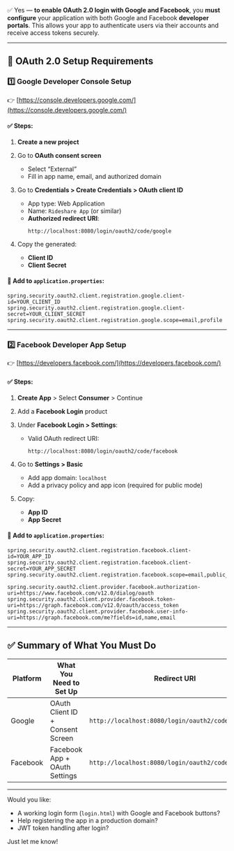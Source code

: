 ✅ Yes — **to enable OAuth 2.0 login with Google and Facebook**, you **must configure** your application with both Google and Facebook **developer portals**. This allows your app to authenticate users via their accounts and receive access tokens securely.

---

## 🔐 OAuth 2.0 Setup Requirements

### 1️⃣ **Google Developer Console Setup**
👉 [https://console.developers.google.com/](https://console.developers.google.com/)

#### ✅ Steps:
1. **Create a new project**
2. Go to **OAuth consent screen**
   - Select “External”
   - Fill in app name, email, and authorized domain
3. Go to **Credentials > Create Credentials > OAuth client ID**
   - App type: Web Application
   - Name: `Rideshare App` (or similar)
   - **Authorized redirect URI**:
     ```
     http://localhost:8080/login/oauth2/code/google
     ```

4. Copy the generated:
   - **Client ID**
   - **Client Secret**

#### 📁 Add to `application.properties`:
```properties
spring.security.oauth2.client.registration.google.client-id=YOUR_CLIENT_ID
spring.security.oauth2.client.registration.google.client-secret=YOUR_CLIENT_SECRET
spring.security.oauth2.client.registration.google.scope=email,profile
```

---

### 2️⃣ **Facebook Developer App Setup**
👉 [https://developers.facebook.com/](https://developers.facebook.com/)

#### ✅ Steps:
1. **Create App** > Select **Consumer** > Continue
2. Add a **Facebook Login** product
3. Under **Facebook Login > Settings**:
   - Valid OAuth redirect URI:
     ```
     http://localhost:8080/login/oauth2/code/facebook
     ```
4. Go to **Settings > Basic**
   - Add app domain: `localhost`
   - Add a privacy policy and app icon (required for public mode)

5. Copy:
   - **App ID**
   - **App Secret**

#### 📁 Add to `application.properties`:
```properties
spring.security.oauth2.client.registration.facebook.client-id=YOUR_APP_ID
spring.security.oauth2.client.registration.facebook.client-secret=YOUR_APP_SECRET
spring.security.oauth2.client.registration.facebook.scope=email,public_profile

spring.security.oauth2.client.provider.facebook.authorization-uri=https://www.facebook.com/v12.0/dialog/oauth
spring.security.oauth2.client.provider.facebook.token-uri=https://graph.facebook.com/v12.0/oauth/access_token
spring.security.oauth2.client.provider.facebook.user-info-uri=https://graph.facebook.com/me?fields=id,name,email
```

---

## ✅ Summary of What You Must Do

| Platform | What You Need to Set Up | Redirect URI |
|----------|-------------------------|--------------|
| Google   | OAuth Client ID + Consent Screen | `http://localhost:8080/login/oauth2/code/google` |
| Facebook | Facebook App + OAuth Settings     | `http://localhost:8080/login/oauth2/code/facebook` |

---

Would you like:
- A working login form (`login.html`) with Google and Facebook buttons?
- Help registering the app in a production domain?
- JWT token handling after login?

Just let me know!
